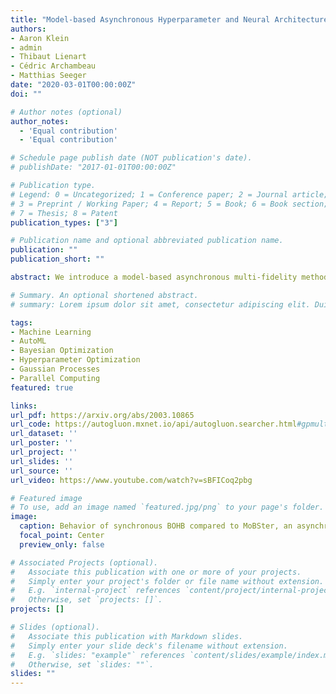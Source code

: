 ```yaml
---
title: "Model-based Asynchronous Hyperparameter and Neural Architecture Search"
authors:
- Aaron Klein
- admin
- Thibaut Lienart
- Cédric Archambeau
- Matthias Seeger
date: "2020-03-01T00:00:00Z"
doi: ""

# Author notes (optional)
author_notes:
  - 'Equal contribution'
  - 'Equal contribution'

# Schedule page publish date (NOT publication's date).
# publishDate: "2017-01-01T00:00:00Z"

# Publication type.
# Legend: 0 = Uncategorized; 1 = Conference paper; 2 = Journal article;
# 3 = Preprint / Working Paper; 4 = Report; 5 = Book; 6 = Book section;
# 7 = Thesis; 8 = Patent
publication_types: ["3"]

# Publication name and optional abbreviated publication name.
publication: ""
publication_short: ""

abstract: We introduce a model-based asynchronous multi-fidelity method for hyperparameter and neural architecture search that combines the strengths of asynchronous Hyperband and Gaussian process-based Bayesian optimization. At the heart of our method is a probabilistic model that can simultaneously reason across hyperparameters and resource levels, and supports decision-making in the presence of pending evaluations. We demonstrate the effectiveness of our method on a wide range of challenging benchmarks, for tabular data, image classification and language modelling, and report substantial speed-ups over current state-of-the-art methods. Our new methods, along with asynchronous baselines, are implemented in a distributed framework which will be open sourced along with this publication.

# Summary. An optional shortened abstract.
# summary: Lorem ipsum dolor sit amet, consectetur adipiscing elit. Duis posuere tellus ac convallis placerat. Proin tincidunt magna sed ex sollicitudin condimentum.

tags:
- Machine Learning
- AutoML
- Bayesian Optimization
- Hyperparameter Optimization
- Gaussian Processes
- Parallel Computing
featured: true

links:
url_pdf: https://arxiv.org/abs/2003.10865
url_code: https://autogluon.mxnet.io/api/autogluon.searcher.html#gpmultifidelitysearcher
url_dataset: ''
url_poster: ''
url_project: ''
url_slides: ''
url_source: ''
url_video: https://www.youtube.com/watch?v=sBFICoq2pbg

# Featured image
# To use, add an image named `featured.jpg/png` to your page's folder. 
image:
  caption: Behavior of synchronous BOHB compared to MoBSter, an asynchronous extension of BOHB based on Gaussian processes.
  focal_point: Center
  preview_only: false

# Associated Projects (optional).
#   Associate this publication with one or more of your projects.
#   Simply enter your project's folder or file name without extension.
#   E.g. `internal-project` references `content/project/internal-project/index.md`.
#   Otherwise, set `projects: []`.
projects: []

# Slides (optional).
#   Associate this publication with Markdown slides.
#   Simply enter your slide deck's filename without extension.
#   E.g. `slides: "example"` references `content/slides/example/index.md`.
#   Otherwise, set `slides: ""`.
slides: ""
---
```


